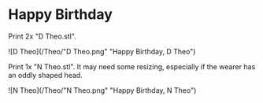# Happy Birthday

Print 2x "D Theo.stl".

![D Theo](/Theo/"D Theo.png" "Happy Birthday, D Theo")

Print 1x "N Theo.stl". It may need some resizing, especially if the wearer has an oddly shaped head.

![N Theo](/Theo/"N Theo.png" "Happy Birthday, N Theo")
